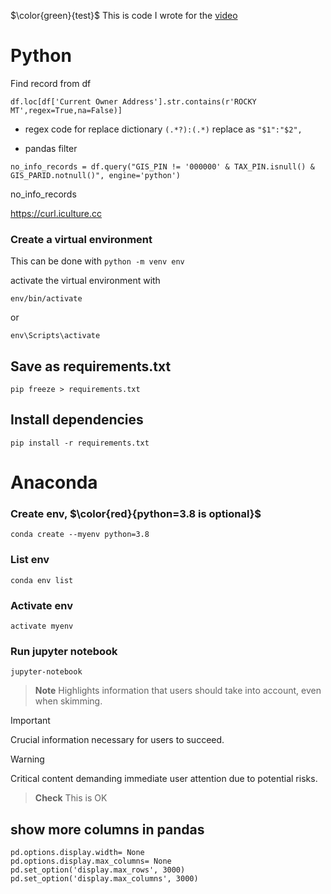 $\color{green}{test}$
This is code I wrote for the [video](https://www.youtube.com/watch?v=Z2EUDerNkOY&t)
# Python
Find record from df
```
df.loc[df['Current Owner Address'].str.contains(r'ROCKY MT',regex=True,na=False)]
```

* regex code for replace dictionary 
```(.*?):(.*)```
replace as 
```"$1":"$2",```


* pandas filter
```
no_info_records = df.query("GIS_PIN != '000000' & TAX_PIN.isnull() & GIS_PARID.notnull()", engine='python')
```
no_info_records


https://curl.iculture.cc

### Create a virtual environment
This can be done with 
``` python -m venv env ```

activate the virtual environment with 

``` 
env/bin/activate
```

or 

```
env\Scripts\activate
```


## Save as requirements.txt
```
pip freeze > requirements.txt
```
## Install dependencies
```
pip install -r requirements.txt
```
 
# Anaconda
### Create env, $\color{red}{python=3.8 is optional}$
```
conda create --myenv python=3.8
```
### List env
```
conda env list
```
### Activate env
```
activate myenv
```
### Run jupyter notebook
```
jupyter-notebook
```

> **Note**
> Highlights information that users should take into account, even when skimming.

> [!IMPORTANT]  
> Crucial information necessary for users to succeed.

> [!WARNING]  
> Critical content demanding immediate user attention due to potential risks.

> **Check**
> This is OK
>
## show more columns in pandas
```
pd.options.display.width= None
pd.options.display.max_columns= None
pd.set_option('display.max_rows', 3000)
pd.set_option('display.max_columns', 3000)
```
